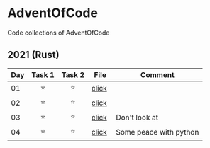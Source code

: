 # AdventOfCode
Code collections of AdventOfCode

## 2021 (Rust)

| Day | Task 1 | Task 2 | File | Comment |
|---|:---:|:---:|---|---|
|01| ⭐️ | ⭐️ | [click](2021/src/day_01.rs) | |
|02| ⭐️ | ⭐️ | [click](2021/src/day_02.rs) | |
|03| ⭐️ | ⭐️ | [click](2021/src/day_03.rs) | Don't look at |
|04| ⭐️ | ⭐️ | [click](2021/src/day_04.py) | Some peace with python | 
